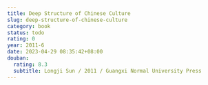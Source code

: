 ```yaml
---
title: Deep Structure of Chinese Culture
slug: deep-structure-of-chinese-culture
category: book
status: todo
rating: 0
year: 2011-6
date: 2023-04-29 08:35:42+08:00
douban:
  rating: 8.3
  subtitle: Longji Sun / 2011 / Guangxi Normal University Press
---
```



